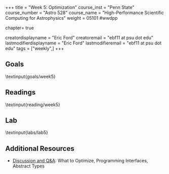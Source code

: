 +++
title = "Week 5: Optimization"
course_inst = "Penn State"
course_number = "Astro 528"
course_name = "High-Performance Scientific Computing for Astrophysics"
weight = 05101  #wwdpp

chapter= true

creatordisplayname = "Eric Ford"
creatoremail = "ebf11 at psu dot edu"
lastmodifierdisplayname = "Eric Ford"
lastmodifieremail = "ebf11 at psu dot edu"
tags = ["weekly",]
+++

## Goals
\textinput{goals/week5}

## Readings
\textinput{reading/week5}

## Lab
\textinput{labs/lab5}

## Additional Resources
- [Discussion and Q&A](https://psuastro528.github.io/Notes-Fall2023/week5.html): What to Optimize, Programming Interfaces, Abstract Types
